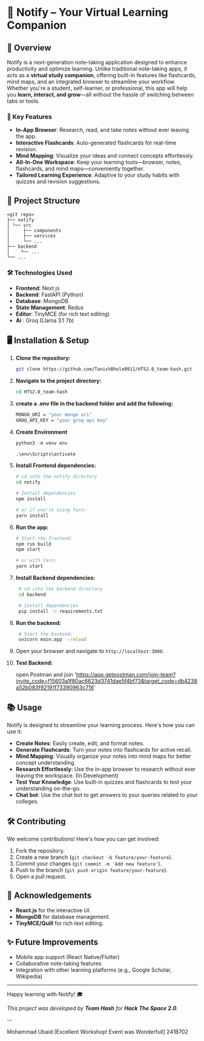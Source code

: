 # 📓 Notify – Your Virtual Learning Companion

## 📝 Overview

Notify is a next-generation note-taking application designed to enhance productivity and optimize learning. Unlike traditional note-taking apps, it acts as a **virtual study companion**, offering built-in features like flashcards, mind maps, and an integrated browser to streamline your workflow. Whether you're a student, self-learner, or professional, this app will help you **learn, interact, and grow**—all without the hassle of switching between tabs or tools.

### 🚀 Key Features

- **In-App Browser**: Research, read, and take notes without ever leaving the app.
- **Interactive Flashcards**: Auto-generated flashcards for real-time revision.
- **Mind Mapping**: Visualize your ideas and connect concepts effortlessly.
- **All-In-One Workspace**: Keep your learning tools—browser, notes, flashcards, and mind maps—conveniently together.
- **Tailored Learning Experience**: Adaptive to your study habits with quizzes and revision suggestions.

## 📂 Project Structure

    <git repo>
    ├── notify
    │ └── src
    │     ├── components
    │     ├── services
    │     └── ...
    ├── backend
    │    └── ...
    └── ...

### 🛠️ Technologies Used

- **Frontend**: Next js
- **Backend**: FastAPI (Python)
- **Database**: MongoDB
- **State Management**: Redux
- **Editor**: TinyMCE (for rich text editing)
- **Ai** : Groq (Llama 3.1 7b)

## 🖥️ Installation & Setup

1. **Clone the repository:**
   ```bash
   git clone https://github.com/TanishBhole0911/HTS2.0_team-hash.git
   ```
2. **Navigate to the project directory:**
   ```bash
   cd HTS2.0_team-hash
   ```
3. **create a .env file in the backend folder and add the following:**
   ```bash
   MONGO_URI = "your mongo uri"
   GROQ_API_KEY = "your groq api key"
   ```
4. **Create Environment**

   ```python
   python3 -m venv env

   .\env\Scripts\activate
   ```

5. **Install Frontend dependencies:**

   ```bash
   # cd into the notify directory
   cd notify

   # Install dependencies
   npm install

   # or if you're using Yarn:
   yarn install
   ```

6. **Run the app:**

   ```bash
   # Start the frontend:
   npm run build
   npm start

   # or with Yarn:
   yarn start
   ```

7. **Install Backend dependencies:**

   ```bash
    # cd into the backend directory
    cd backend

    # Install dependencies
    pip install -r requirements.txt
   ```

8. **Run the backend:**

   ```bash
    # Start the backend:
    uvicorn main:app --reload
   ```

9. Open your browser and navigate to `http://localhost:3000`.

10. **Test Backend:**

    open Postman and join 'https://app.getpostman.com/join-team?invite_code=f15603a1f80ac6623d3741dae5f4bf73&target_code=db4238a52b083f92191f73390963c716'

## 📚 Usage

Notify is designed to streamline your learning process. Here's how you can use it:

- **Create Notes**: Easily create, edit, and format notes.
- **Generate Flashcards**: Turn your notes into flashcards for active recall.
- **Mind Mapping**: Visually organize your notes into mind maps for better concept understanding.
- **Research Effortlessly**: Use the in-app browser to research without ever leaving the workspace. (In Development)
- **Test Your Knowledge**: Use built-in quizzes and flashcards to test your understanding on-the-go.
- **Chat bot**: Use the chat bot to get answers to your queries related to your colleges.

## 🛠️ Contributing

We welcome contributions! Here's how you can get involved:

1. Fork the repository.
2. Create a new branch (`git checkout -b feature/your-feature`).
3. Commit your changes (`git commit -m 'Add new feature'`).
4. Push to the branch (`git push origin feature/your-feature`).
5. Open a pull request.

## 🙌 Acknowledgements

- **React.js** for the interactive UI.
- **MongoDB** for database management.
- **TinyMCE/Quill** for rich text editing.

## ✨ Future Improvements

- Mobile app support (React Native/Flutter)
- Collaborative note-taking features
- Integration with other learning platforms (e.g., Google Scholar, Wikipedia)

---

Happy learning with Notify! 🎓

_This project was developed by **Team Hash** for **Hack The Space 2.0**._

--



Mohammad Ubaid [Excellent Workshop! Event was Wonderfull] 241B702
